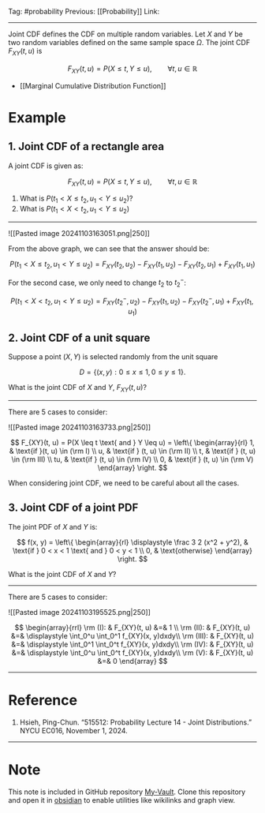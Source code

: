 Tag: #probability 
Previous: [[Probability]]
Link: 

---

Joint CDF defines the CDF on multiple random variables. Let $X$ and $Y$ be two random variables defined on the same sample space $\Omega$. The joint CDF $F_{XY}(t, u)$ is

$$
F_{XY}(t, u) = P(X \leq t, Y \leq u), \qquad \forall t, u \in \mathbb R
$$

- [[Marginal Cumulative Distribution Function]]

# Example

## 1. Joint CDF of a rectangle area

A joint CDF is given as:

$$F_{XY}(t, u) = P(X \leq t, Y \leq u), \qquad \forall t, u \in \mathbb R$$

1. What is $P(t_1 < X \leq t_2, u_1 < Y \leq u_2)$?
2. What is $P(t_1 < X < t_2, u_1 < Y \leq u_2)$

---

![[Pasted image 20241103163051.png|250]]

From the above graph, we can see that the answer should be:

$$
P(t_1 < X \leq t_2, u_1 < Y \leq u_2) = F_{XY}(t_2, u_2) - F_{XY}(t_1, u_2) - F_{XY}(t_2, u_1) + F_{XY}(t_1, u_1)
$$

For the second case, we only need to change $t_2$ to $t_2^-$:

$$
P(t_1 < X < t_2, u_1 < Y \leq u_2) = F_{XY}(t_2^-, u_2) - F_{XY}(t_1, u_2) - F_{XY}(t_2^-, u_1) + F_{XY}(t_1, u_1)
$$

## 2. Joint CDF of a unit square

Suppose a point $(X, Y)$ is selected randomly from the unit square 

$$D = \{(x, y): 0 \leq x \leq 1, 0 \leq y \leq 1\}.$$

What is the joint CDF of $X$ and $Y$, $F_{XY} (t, u)$?

---

There are 5 cases to consider:

![[Pasted image 20241103163733.png|250]]

$$
F_{XY}(t, u) = P(X \leq t \text{ and } Y \leq u) = \left\{
	\begin{array}{rl}
		1, & \text{if }(t, u) \in (\rm I) \\
		u, & \text{if } (t, u) \in (\rm II) \\
		t, & \text{if } (t, u) \in (\rm III) \\
		tu, & \text{if } (t, u) \in (\rm IV) \\
		0, & \text{if } (t, u) \in (\rm V)
	\end{array}
\right.
$$

When considering joint CDF, we need to be careful about all the cases.

## 3. Joint CDF of a joint PDF

The joint PDF of $X$ and $Y$ is:

$$
f(x, y) = \left\{
	\begin{array}{rl}
		\displaystyle \frac 3 2 (x^2 + y^2), & \text{if } 0 < x < 1 \text{ and } 0 < y < 1 \\
		0, & \text{otherwise}
	\end{array}
\right.
$$

What is the joint CDF of $X$ and $Y$?

---

There are 5 cases to consider:

![[Pasted image 20241103195525.png|250]]

$$
\begin{array}{rrl}
	\rm (I): & F_{XY}(t, u) &=& 1 \\
	\rm (II): & F_{XY}(t, u) &=& \displaystyle \int_0^u \int_0^1 f_{XY}(x, y)dxdy\\
	\rm (III): & F_{XY}(t, u) &=& \displaystyle \int_0^1 \int_0^t f_{XY}(x, y)dxdy\\
	\rm (IV): & F_{XY}(t, u) &=& \displaystyle \int_0^u \int_0^t f_{XY}(x, y)dxdy\\
	\rm (V): & F_{XY}(t, u) &=& 0
\end{array}
$$

---

# Reference

1. Hsieh, Ping-Chun. “515512: Probability Lecture 14 - Joint Distributions.” NYCU EC016, November 1, 2024.

---

# Note

This note is included in GitHub repository [My-Vault](https://github.com/LittleD3092/My-Vault.git). Clone this repository and open it in [obsidian](https://obsidian.md/) to enable utilities like wikilinks and graph view.